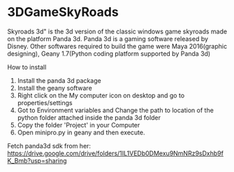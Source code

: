# 3DGameSkyRoads
Skyroads 3d" is the 3d version of the classic windows game skyroads made on the platform Panda 3d. Panda 3d is a gaming software  released by Disney. Other softwares required to build the game were Maya 2016(graphic designing), Geany 1.7(Python coding platform supported by Panda 3d)  

How to install
1. Install the panda 3d package 
2. Install the geany software 
3. Right click on the My computer icon on desktop and go to properties/settings
4. Got to Environment variables and Change the path to location of the python folder attached inside the panda 3d folder
5. Copy the folder 'Project' in your Computer
6. Open minipro.py in geany and then execute.

Fetch panda3d sdk from her: https://drive.google.com/drive/folders/1IL1VEDb0DMexu9NmNRz9sDxhb9fK_Bmb?usp=sharing

